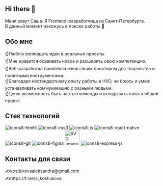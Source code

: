 ## Hi there 👋

Меня зовут Саша. Я Frontend-разработчица из Санкт-Петербурга.\
В данный момент нахожусь в поиске работы.🤝

## Обо мне

☝️Люблю воплощать идеи в реальные проекты.\
☝️Мне нравится осваивать новое и расширять свою компетенцию.\
☝️Веб-разработка привлекла меня своим простором для творчества и понятными инструментами. \
☝️Благодаря нестандартному опыту работы в НКО, не боюсь и умею устанавливать коммуникацию с разными людьми.\
☝️Ценю возможность быть частью команды и вкладывать силы в общий проект.

## Стек технологий

![icons8-html5](https://github.com/sashakostiukova/sashakostiukova/assets/130703843/125e4393-5c64-4f35-9679-4c3db7e77202) ![icons8-css3](https://github.com/sashakostiukova/sashakostiukova/assets/130703843/96f541ca-2463-4f3f-958c-d49a79400108) ![icons8-js](https://github.com/sashakostiukova/sashakostiukova/assets/130703843/c4d74783-64e9-46eb-ab8e-75279e3b034b) ![icons8-react-native](https://github.com/sashakostiukova/sashakostiukova/assets/130703843/35959618-6195-4995-90bd-03930d028a1a) ![icons8-git](https://github.com/sashakostiukova/sashakostiukova/assets/130703843/54099789-8743-486e-ad4e-d150f51aceef) ![icons8-figma](https://github.com/sashakostiukova/sashakostiukova/assets/130703843/b67dea72-f364-4446-b689-2221db77cd43) <img src="https://logotic.me/system/assets/uploads/vector-files/mongodb-icon-1669123429-logotic-brand.svg?width=48&height=48" alt="SVG Image" width="48" height="48"> ![icons8-express-js](https://github.com/sashakostiukova/sashakostiukova/assets/130703843/3d31b866-63ee-44da-86f0-6b59475f85b3)



## Контакты для связи

✍️kostiukovaaleksandra@gmail.com\
✍️https://t.me/a_kostiukova
